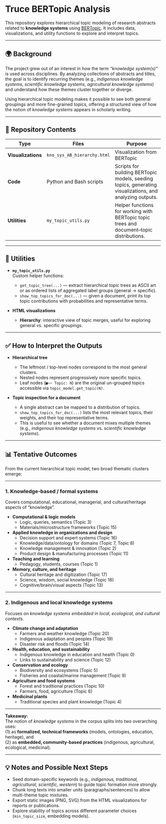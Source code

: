 # Truce BERTopic Analysis

This repository explores hierarchical topic modeling of research abstracts related to **knowledge systems** using [BERTopic](https://maartengr.github.io/BERTopic/). It includes data, visualizations, and utility functions to explore and interpret topics.

---

## 🌍 Background

The project grew out of an interest in how the term *“knowledge system(s)”* is used across disciplines. By analyzing collections of abstracts and titles, the goal is to identify recurring themes (e.g., *indigenous knowledge systems*, *scientific knowledge systems*, *agricultural knowledge systems*) and understand how these themes cluster together or diverge.  

Using hierarchical topic modeling makes it possible to see both general groupings and more fine-grained topics, offering a structured view of how the notion of *knowledge systems* appears in scholarly writing.

---

## 📂 Repository Contents

| Type | Files | Purpose |
|------|-------|---------|
| **Visualizations** | `kno_sys_AB_hierarchy.html` | Visualization from BERTopic  
| **Code** | Python and Bash scripts | Scripts for building BERTopic models, seeding topics, generating visualizations, and analyzing outputs. |
| **Utilities** | `my_topic_utils.py` | Helper functions for working with BERTopic topic trees and document–topic distributions. |

---

## 🧰 Utilities

- **`my_topic_utils.py`**  
  Custom helper functions:
  - `get_topic_tree(...)` — extract hierarchical topic trees as ASCII art or as ordered lists of aggregated label groups (general → specific).  
  - `show_top_topics_for_doc(...)` — given a document, print its top topic contributions with probabilities and representative terms.

- **HTML visualizations**  
  - **Hierarchy**: interactive view of topic merges, useful for exploring general vs. specific groupings.  

---

## ✅ How to Interpret the Outputs

- **Hierarchical tree**  
  - The leftmost / top-level nodes correspond to the most general clusters.  
  - Nested nodes represent progressively more specific topics.  
  - Leaf nodes (`■── Topic: N`) are the original un-grouped topics accessible via `topic_model.get_topic(N)`.

- **Topic inspection for a document**  
  - A single abstract can be mapped to a distribution of topics.  
  - `show_top_topics_for_doc(...)` lists the most relevant topics, their weights, and their top representative terms.  
  - This is useful to see whether a document mixes multiple themes (e.g., *indigenous knowledge systems* vs. *scientific knowledge systems*).

---

## 📊 Tentative Outcomes

From the current hierarchical topic model, two broad thematic clusters emerge:

---

### 1. Knowledge-based / formal systems
Covers computational, educational, managerial, and cultural/heritage aspects of “knowledge”.

- **Computational & logic models**  
  - Logic, queries, semantics (Topic 3)  
  - Materials/microstructure frameworks (Topic 15)  
- **Applied knowledge in organizations and design**  
  - Decision support and expert systems (Topic 16)  
  - Knowledge/data/ontology for domains (Topic 7, Topic 8)  
  - Knowledge management & innovation (Topic 2)  
  - Product design & manufacturing processes (Topic 11)  
- **Teaching and learning**  
  - Pedagogy, students, courses (Topic 1)  
- **Memory, culture, and heritage**  
  - Cultural heritage and digitization (Topic 17)  
  - Science, wisdom, social knowledge (Topic 18)  
  - Cognitive/brain/visual aspects (Topic 13)

---

### 2. Indigenous and local knowledge systems
Focuses on *knowledge systems embedded in local, ecological, and cultural contexts*.

- **Climate change and adaptation**  
  - Farmers and weather knowledge (Topic 20)  
  - Indigenous adaptation and peoples (Topic 19)  
  - Disaster risk and floods (Topic 14)  
- **Health, education, and sustainability**  
  - Indigenous knowledge in education and health (Topic 0)  
  - Links to sustainability and science (Topic 12)  
- **Conservation and ecology**  
  - Biodiversity and ecosystems (Topic 5)  
  - Fisheries and coastal/marine management (Topic 9)  
- **Agriculture and food systems**  
  - Forest and traditional practices (Topic 10)  
  - Farmers, food, agriculture (Topic 6)  
- **Medicinal plants**  
  - Traditional species and plant knowledge (Topic 4)

---

**Takeaway:**  
The notion of *knowledge systems* in the corpus splits into two overarching uses:  
(1) as **formalized, technical frameworks** (models, ontologies, education, heritage), and  
(2) as **embedded, community-based practices** (indigenous, agricultural, ecological, medicinal).

---

## 💡 Notes and Possible Next Steps

- Seed domain-specific keywords (e.g., *indigenous, traditional, agricultural, scientific, western*) to guide topic formation more strongly.  
- Chunk long texts into smaller units (paragraphs/sentences) to allow multi-theme topic mixtures.  
- Export static images (PNG, SVG) from the HTML visualizations for reports or publications.  
- Explore stability of topics across different parameter choices (`min_topic_size`, embedding models).  

